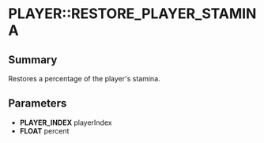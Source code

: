 # PLAYER::RESTORE_PLAYER_STAMINA

## Summary
Restores a percentage of the player's stamina.

## Parameters
* **PLAYER_INDEX** playerIndex
* **FLOAT** percent